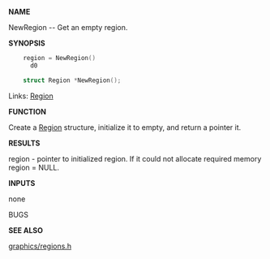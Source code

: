 
**NAME**

NewRegion -- Get an empty region.

**SYNOPSIS**

```c
    region = NewRegion()
      d0

    struct Region *NewRegion();

```
Links: [Region](_00B7.md) 

**FUNCTION**

Create a [Region](_00B7.md) structure, initialize it to empty, and return
a pointer it.

**RESULTS**

region - pointer to initialized region. If it could not allocate
required memory region = NULL.

**INPUTS**

none

BUGS

**SEE ALSO**

[graphics/regions.h](_00B7.md)
